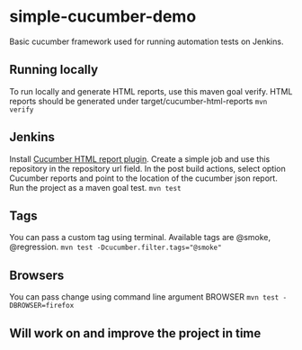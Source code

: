 # simple-cucumber-demo
Basic cucumber framework used for running automation tests on Jenkins.

## Running locally
To run locally and generate HTML reports, use this maven goal verify. HTML reports should be generated under target/cucumber-html-reports
`mvn verify`

## Jenkins
Install [Cucumber HTML report plugin](https://plugins.jenkins.io/cucumber-reports/). Create a simple job and use this repository in the repository url field. In the post build actions, select option Cucumber reports and point to the location of the cucumber json report. Run the project as a maven goal test.
`mvn test`

## Tags
You can pass a custom tag using terminal. Available tags are @smoke, @regression.
`mvn test -Dcucumber.filter.tags="@smoke"`

## Browsers
You can pass change using command line argument BROWSER
`mvn test -DBROWSER=firefox`

## Will work on and improve the project in time